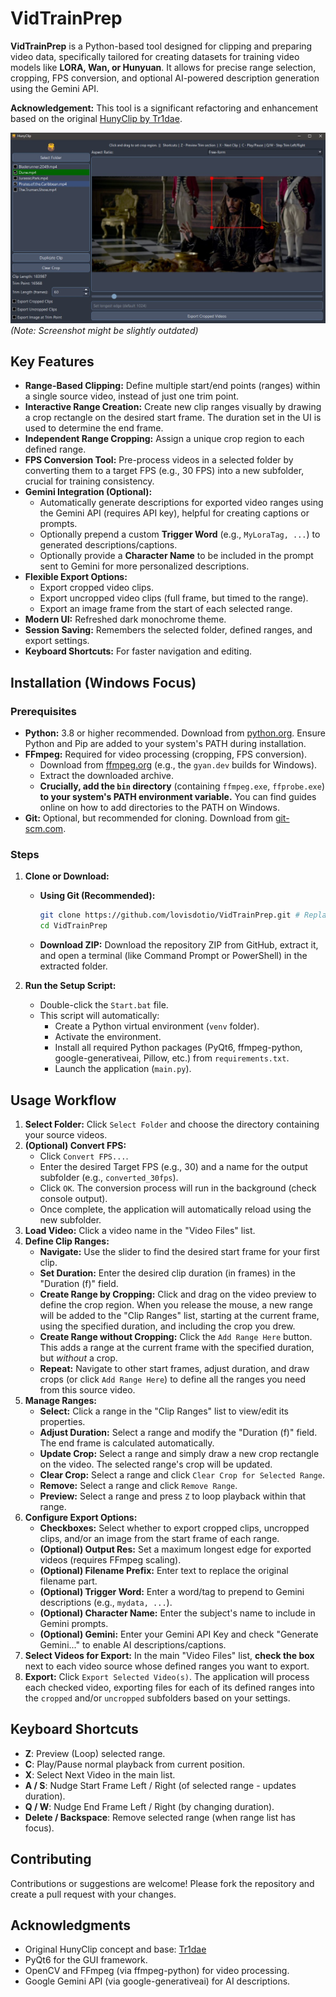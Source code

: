 # VidTrainPrep

**VidTrainPrep** is a Python-based tool designed for clipping and preparing video data, specifically tailored for creating datasets for training video models like **LORA, Wan, or Hunyuan**. It allows for precise range selection, cropping, FPS conversion, and optional AI-powered description generation using the Gemini API.

**Acknowledgement:** This tool is a significant refactoring and enhancement based on the original [HunyClip by Tr1dae](https://github.com/Tr1dae/HunyClip).

![Screenshot](screenshot.jpg) 
*(Note: Screenshot might be slightly outdated)*

## Key Features

*   **Range-Based Clipping:** Define multiple start/end points (ranges) within a single source video, instead of just one trim point.
*   **Interactive Range Creation:** Create new clip ranges visually by drawing a crop rectangle on the desired start frame. The duration set in the UI is used to determine the end frame.
*   **Independent Range Cropping:** Assign a unique crop region to each defined range.
*   **FPS Conversion Tool:** Pre-process videos in a selected folder by converting them to a target FPS (e.g., 30 FPS) into a new subfolder, crucial for training consistency.
*   **Gemini Integration (Optional):**
    *   Automatically generate descriptions for exported video ranges using the Gemini API (requires API key), helpful for creating captions or prompts.
    *   Optionally prepend a custom **Trigger Word** (e.g., `MyLoraTag, ...`) to generated descriptions/captions.
    *   Optionally provide a **Character Name** to be included in the prompt sent to Gemini for more personalized descriptions.
*   **Flexible Export Options:**
    *   Export cropped video clips.
    *   Export uncropped video clips (full frame, but timed to the range).
    *   Export an image frame from the start of each selected range.
*   **Modern UI:** Refreshed dark monochrome theme.
*   **Session Saving:** Remembers the selected folder, defined ranges, and export settings.
*   **Keyboard Shortcuts:** For faster navigation and editing.

## Installation (Windows Focus)

### Prerequisites

*   **Python:** 3.8 or higher recommended. Download from [python.org](https://www.python.org/). Ensure Python and Pip are added to your system's PATH during installation.
*   **FFmpeg:** Required for video processing (cropping, FPS conversion). 
    *   Download from [ffmpeg.org](https://ffmpeg.org/download.html) (e.g., the `gyan.dev` builds for Windows).
    *   Extract the downloaded archive.
    *   **Crucially, add the `bin` directory** (containing `ffmpeg.exe`, `ffprobe.exe`) **to your system's PATH environment variable.** You can find guides online on how to add directories to the PATH on Windows.
*   **Git:** Optional, but recommended for cloning. Download from [git-scm.com](https://git-scm.com/).

### Steps

1.  **Clone or Download:**
    *   **Using Git (Recommended):**
        ```bash
        git clone https://github.com/lovisdotio/VidTrainPrep.git # Replace with your repo URL if forked
        cd VidTrainPrep
        ```
    *   **Download ZIP:** Download the repository ZIP from GitHub, extract it, and open a terminal (like Command Prompt or PowerShell) in the extracted folder.

2.  **Run the Setup Script:**
    *   Double-click the `Start.bat` file.
    *   This script will automatically:
        *   Create a Python virtual environment (`venv` folder).
        *   Activate the environment.
        *   Install all required Python packages (PyQt6, ffmpeg-python, google-generativeai, Pillow, etc.) from `requirements.txt`.
        *   Launch the application (`main.py`).

## Usage Workflow

1.  **Select Folder:** Click `Select Folder` and choose the directory containing your source videos.
2.  **(Optional) Convert FPS:**
    *   Click `Convert FPS...`.
    *   Enter the desired Target FPS (e.g., 30) and a name for the output subfolder (e.g., `converted_30fps`).
    *   Click `OK`. The conversion process will run in the background (check console output).
    *   Once complete, the application will automatically reload using the new subfolder.
3.  **Load Video:** Click a video name in the "Video Files" list.
4.  **Define Clip Ranges:**
    *   **Navigate:** Use the slider to find the desired start frame for your first clip.
    *   **Set Duration:** Enter the desired clip duration (in frames) in the "Duration (f)" field.
    *   **Create Range by Cropping:** Click and drag on the video preview to define the crop region. When you release the mouse, a new range will be added to the "Clip Ranges" list, starting at the current frame, using the specified duration, and including the crop you drew.
    *   **Create Range without Cropping:** Click the `Add Range Here` button. This adds a range at the current frame with the specified duration, but *without* a crop.
    *   **Repeat:** Navigate to other start frames, adjust duration, and draw crops (or click `Add Range Here`) to define all the ranges you need from this source video.
5.  **Manage Ranges:**
    *   **Select:** Click a range in the "Clip Ranges" list to view/edit its properties.
    *   **Adjust Duration:** Select a range and modify the "Duration (f)" field. The end frame is calculated automatically.
    *   **Update Crop:** Select a range and simply draw a new crop rectangle on the video. The selected range's crop will be updated.
    *   **Clear Crop:** Select a range and click `Clear Crop for Selected Range`.
    *   **Remove:** Select a range and click `Remove Range`.
    *   **Preview:** Select a range and press `Z` to loop playback within that range.
6.  **Configure Export Options:**
    *   **Checkboxes:** Select whether to export cropped clips, uncropped clips, and/or an image from the start frame of each range.
    *   **(Optional) Output Res:** Set a maximum longest edge for exported videos (requires FFmpeg scaling).
    *   **(Optional) Filename Prefix:** Enter text to replace the original filename part.
    *   **(Optional) Trigger Word:** Enter a word/tag to prepend to Gemini descriptions (e.g., `mydata, ...`).
    *   **(Optional) Character Name:** Enter the subject's name to include in Gemini prompts.
    *   **(Optional) Gemini:** Enter your Gemini API Key and check "Generate Gemini..." to enable AI descriptions/captions.
7.  **Select Videos for Export:** In the main "Video Files" list, **check the box** next to each video source whose defined ranges you want to export.
8.  **Export:** Click `Export Selected Video(s)`. The application will process each checked video, exporting files for each of its defined ranges into the `cropped` and/or `uncropped` subfolders based on your settings.

## Keyboard Shortcuts

*   **Z**: Preview (Loop) selected range.
*   **C**: Play/Pause normal playback from current position.
*   **X**: Select Next Video in the main list.
*   **A / S**: Nudge Start Frame Left / Right (of selected range - updates duration).
*   **Q / W**: Nudge End Frame Left / Right (by changing duration).
*   **Delete / Backspace**: Remove selected range (when range list has focus).

## Contributing

Contributions or suggestions are welcome! Please fork the repository and create a pull request with your changes.

## Acknowledgments

*   Original HunyClip concept and base: [Tr1dae](https://github.com/Tr1dae)
*   PyQt6 for the GUI framework.
*   OpenCV and FFmpeg (via ffmpeg-python) for video processing.
*   Google Gemini API (via google-generativeai) for AI descriptions.

